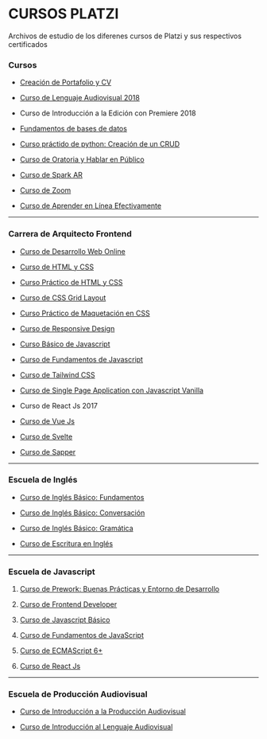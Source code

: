 ﻿# CURSOS PLATZI

Archivos de estudio de los diferenes cursos de Platzi y sus respectivos certificados

### Cursos

- [Creación de Portafolio y CV](https://platzi.com/clases/portafolios/ "Creación de Portafolio y CV")

- [Curso de Lenguaje Audiovisual 2018](https://platzi.com/clases/lenguaje-audiovisual-2018/, "Curso de Lenguaje Audiovisual 2018")
  
- Curso de Introducción a la Edición con Premiere 2018

- [Fundamentos de bases de datos](https://platzi.com/clases/bd/ "Fundamentos de bases de datos")

- [Curso práctido de python: Creación de un CRUD](https://platzi.com/clases/python-practico/ "Curso práctido de python: Creación de un CRUD")

- [Curso de Oratoria y Hablar en Público](https://platzi.com/clases/sapper/ "Curso de Oratoria y Hablar en Público")

- [Curso de Spark AR ](https://platzi.com/clases/spark-ar/ "Curso de Spark AR")

- [Curso de Zoom](https://platzi.com/clases/zoom/ "Curso de Zoom")
  
- [Curso de Aprender en Línea Efectivamente](https://platzi.com/clases/aprender/ "Curso de Aprender en Línea Efectivamente")

***

### Carrera de Arquitecto Frontend

- [Curso de Desarrollo Web Online](https://platzi.com/clases/html5-css3/ "Curso de Desarrollo Web Online")
  
- [Curso de HTML y CSS](https://platzi.com/clases/html-css/ "Curso de HTML y CSS")
  
- [Curso Práctico de HTML y CSS](https://platzi.com/clases/html-practico/ "Curso Práctico de HTML y CSS")
  
- [Curso de CSS Grid Layout](https://platzi.com/clases/css-grid-layout/ "Curso de CSS Grid Layout")
  
- [Curso Práctico de Maquetación en CSS](https://platzi.com/clases/practico-css/ "Curso Práctico de Maquetación en CSS")
  
- [Curso de Responsive Design](https://platzi.com/clases/responsive-design/ "Curso de Responsive Design")
  
- [Curso Básico de Javascript](https://platzi.com/clases/basico-javascript/ "Curso Básico de Javascript")

- [Curso de Fundamentos de Javascript](https://platzi.com/clases/fundamentos-javascript/ "Curso de Fundamentos de Javascript")

- [Curso de Tailwind CSS](https://platzi.com/clases/tailwind-css/ "Curso de Tailwind CSS")

- [Curso de Single Page Application con Javascript Vanilla](https://platzi.com/clases/spa-javascript/ "Curso de Single Page Application con Javascript Vanilla")

- Curso de React Js 2017

- [Curso de Vue Js ](https://platzi.com/clases/vuejs/ "Curso de Vue Js ")

- [Curso de Svelte ](https://platzi.com/clases/svelte/ "Curso de Svelte ")

- [Curso de Sapper ](https://platzi.com/clases/sapper/ "Curso de Sapper ")
  

***

### Escuela de Inglés

- [Curso de Inglés Básico: Fundamentos](https://platzi.com/clases/ingles-basico/ "Curso de Inglés Básico: Fundamentos")

- [Curso de Inglés Básico: Conversación](https://platzi.com/clases/ingles-conversacion/ "Curso de Inglés Básico: Conversación")

- [Curso de Inglés Básico: Gramática](https://platzi.com/clases/ingles-gramatica/ "Curso de Inglés Básico: Gramática")

- [Curso de Escritura en Inglés](https://platzi.com/clases/escritura-ingles/ "Curso de Escritura en Inglés")


***

### Escuela de Javascript
1. [Curso de Prework: Buenas Prácticas y Entorno de Desarrollo](https://platzi.com/clases/prework/ "Curso de Prework: Buenas Prácticas y Entorno de Desarrollo")

2. [Curso de Frontend Developer](https://platzi.com/clases/frontend-developer/ "Curso de Frontend Developer")

3. [Curso de Javascript Básico](https://platzi.com/clases/basico-javascript/ "Curso de Javascript Básico")

4. [Curso de Fundamentos de JavaScript](https://platzi.com/clases/fundamentos-javascript/ "Curso de Fundamentos de JavaScript")

5. [Curso de ECMAScript 6+](https://platzi.com/clases/ecmascript-6/ "Curso de ECMAScript 6+")

8. [Curso de React Js](https://platzi.com/clases/react-ejs/ "Curso de React Js")

***

### Escuela de Producción Audiovisual

- [Curso de Introducción a la Producción Audiovisual](https://platzi.com/clases/produccion-audiovisual-cinematografica/ "Curso de Introducción a la Producción Audiovisual")

- [Curso de Introducción al Lenguaje Audiovisual](https://platzi.com/clases/lenguaje-audiovisual/ "Curso de Introducción al Lenguaje Audiovisual")